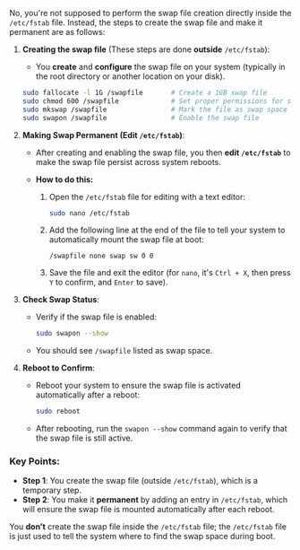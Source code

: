 No, you're not supposed to perform the swap file creation directly inside the `/etc/fstab` file. Instead, the steps to create the swap file and make it permanent are as follows:

1. **Creating the swap file** (These steps are done **outside** `/etc/fstab`):

   * You **create** and **configure** the swap file on your system (typically in the root directory or another location on your disk).

   ```bash
   sudo fallocate -l 1G /swapfile       # Create a 1GB swap file
   sudo chmod 600 /swapfile             # Set proper permissions for security
   sudo mkswap /swapfile                # Mark the file as swap space
   sudo swapon /swapfile                # Enable the swap file
   ```

2. **Making Swap Permanent (Edit `/etc/fstab`)**:

   * After creating and enabling the swap file, you then **edit `/etc/fstab`** to make the swap file persist across system reboots.

   * **How to do this:**

     1. Open the `/etc/fstab` file for editing with a text editor:

        ```bash
        sudo nano /etc/fstab
        ```

     2. Add the following line at the end of the file to tell your system to automatically mount the swap file at boot:

        ```
        /swapfile none swap sw 0 0
        ```

     3. Save the file and exit the editor (for `nano`, it's `Ctrl + X`, then press `Y` to confirm, and `Enter` to save).

3. **Check Swap Status**:

   * Verify if the swap file is enabled:

     ```bash
     sudo swapon --show
     ```

   * You should see `/swapfile` listed as swap space.

4. **Reboot to Confirm**:

   * Reboot your system to ensure the swap file is activated automatically after a reboot:

     ```bash
     sudo reboot
     ```

   * After rebooting, run the `swapon --show` command again to verify that the swap file is still active.

### Key Points:

* **Step 1**: You create the swap file (outside `/etc/fstab`), which is a temporary step.
* **Step 2**: You make it **permanent** by adding an entry in `/etc/fstab`, which will ensure the swap file is mounted automatically after each reboot.

You **don’t** create the swap file inside the `/etc/fstab` file; the `/etc/fstab` file is just used to tell the system where to find the swap space during boot.
